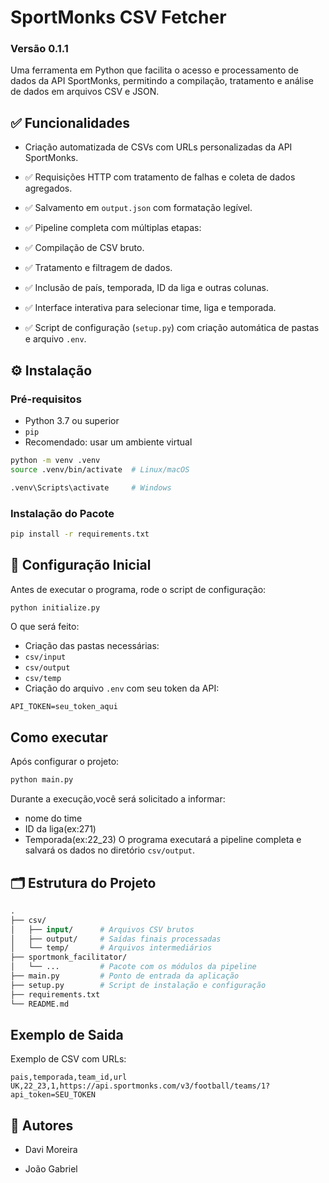 # SportMonks CSV Fetcher
### Versão 0.1.1 
Uma ferramenta em Python que facilita o acesso e processamento de dados da API SportMonks, permitindo a compilação, tratamento e análise de dados em arquivos CSV e JSON.

## ✅ Funcionalidades
- Criação automatizada de CSVs com URLs personalizadas da API SportMonks.

- ✅ Requisições HTTP com tratamento de falhas e coleta de dados agregados.

- ✅ Salvamento em `output.json` com formatação legível.

- ✅ Pipeline completa com múltiplas etapas:

- ✅ Compilação de CSV bruto.

- ✅ Tratamento e filtragem de dados.

- ✅ Inclusão de país, temporada, ID da liga e outras colunas.

- ✅ Interface interativa para selecionar time, liga e temporada.

- ✅ Script de configuração (`setup.py`) com criação automática de pastas e arquivo `.env`.

## ⚙️ Instalação
### Pré-requisitos
- Python 3.7 ou superior
- `pip`
- Recomendado: usar um ambiente virtual
```bash
python -m venv .venv
source .venv/bin/activate  # Linux/macOS

.venv\Scripts\activate     # Windows
```

### Instalação do Pacote
```bash
pip install -r requirements.txt
```

## 🚀 Configuração Inicial
Antes de executar o programa, rode o script de configuração:
```bash
python initialize.py
```
O que será feito:
- Criação das pastas necessárias:
- `csv/input`
- `csv/output`
- `csv/temp`
- Criação do arquivo `.env` com seu token da API:
```
API_TOKEN=seu_token_aqui
```

## Como executar
Após configurar o projeto:
```bash
python main.py
```
Durante a execução,você será solicitado a informar:
- nome do time
- ID da liga(ex:271)
- Temporada(ex:22_23)
O programa executará a pipeline completa e salvará os dados no diretório `csv/output`.

## 🗂️ Estrutura do Projeto

```graphql
.
├── csv/
│   ├── input/      # Arquivos CSV brutos
│   ├── output/     # Saídas finais processadas
│   └── temp/       # Arquivos intermediários
├── sportmonk_facilitator/
│   └── ...         # Pacote com os módulos da pipeline
├── main.py         # Ponto de entrada da aplicação
├── setup.py        # Script de instalação e configuração
├── requirements.txt
└── README.md
```
## Exemplo de Saida
Exemplo de CSV com URLs:
```csv
pais,temporada,team_id,url
UK,22_23,1,https://api.sportmonks.com/v3/football/teams/1?api_token=SEU_TOKEN
```

## 👥 Autores
- Davi Moreira

- João Gabriel